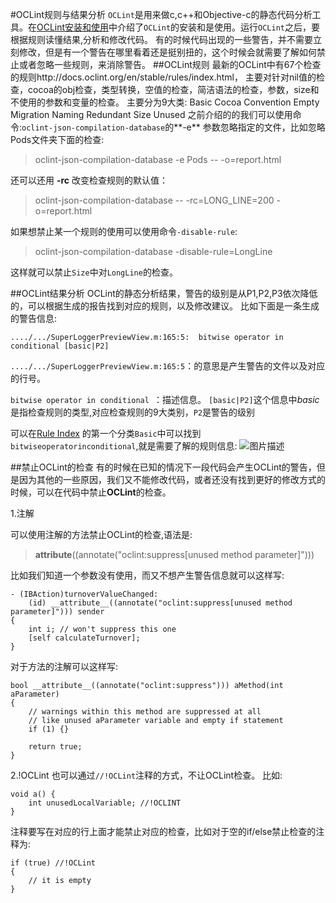 #OCLint规则与结果分析
`OCLint`是用来做c,c++和Objective-c的静态代码分析工具。在[OCLint安装和使用](https://segmentfault.com/a/1190000005150573)中介绍了`OCLint`的安装和是使用。运行`OCLint`之后，要根据规则读懂结果,分析和修改代码。
有的时候代码出现的一些警告，并不需要立刻修改，但是有一个警告在哪里看着还是挺别扭的，这个时候会就需要了解如何禁止或者忽略一些规则，来消除警告。
##OCLint规则
最新的OCLint中有67个检查的规则http://docs.oclint.org/en/stable/rules/index.html，
主要对针对nil值的检查，cocoa的obj检查，类型转换，空值的检查，简洁语法的检查，参数，size和不使用的参数和变量的检查。
主要分为9大类:
    Basic
    Cocoa
    Convention
    Empty
    Migration
    Naming
    Redundant
    Size
    Unused
之前介绍的的我们可以使用命令:`oclint-json-compilation-database`的**-e** 参数忽略指定的文件，比如忽略Pods文件夹下面的检查:
>oclint-json-compilation-database -e Pods -- -o=report.html

还可以还用 **-rc** 改变检查规则的默认值：
>oclint-json-compilation-database  -- -rc=LONG_LINE=200 -o=report.html

如果想禁止某一个规则的使用可以使用命令`-disable-rule`:
>oclint-json-compilation-database -disable-rule=LongLine

这样就可以禁止`Size`中对`LongLine`的检查。

##OCLint结果分析
OCLint的静态分析结果，警告的级别是从P1,P2,P3依次降低的，可以根据生成的报告找到对应的规则，以及修改建议。
比如下面是一条生成的警告信息:
```
..../.../SuperLoggerPreviewView.m:165:5:  bitwise operator in conditional [basic|P2] 
```
`..../.../SuperLoggerPreviewView.m:165:5`：的意思是产生警告的文件以及对应的行号。

`bitwise operator in conditional `：描述信息。
` [basic|P2] `这个信息中*basic*是指检查规则的类型,对应检查规则的9大类别，`P2`是警告的级别

可以在[Rule Index](http://oclint-docs.readthedocs.io/en/latest/rules/) 的第一个分类`Basic`中可以找到`bitwiseoperatorinconditional`,就是需要了解的规则信息:
![图片描述][1]

##禁止OCLint的检查
有的时候在已知的情况下一段代码会产生OCLint的警告，但是因为其他的一些原因，我们又不能修改代码，或者还没有找到更好的修改方式的时候，可以在代码中禁止**OCLint**的检查。

1.注解

可以使用注解的方法禁止OCLint的检查,语法是:

>__attribute__((annotate("oclint:suppress[unused method parameter]")))

比如我们知道一个参数没有使用，而又不想产生警告信息就可以这样写:
```
- (IBAction)turnoverValueChanged:
    (id) __attribute__((annotate("oclint:suppress[unused method parameter]"))) sender
{
    int i; // won't suppress this one
    [self calculateTurnover];
}
```
对于方法的注解可以这样写:
```
bool __attribute__((annotate("oclint:suppress"))) aMethod(int aParameter)
{
    // warnings within this method are suppressed at all
    // like unused aParameter variable and empty if statement
    if (1) {}

    return true;
}
```

2.!OCLint
也可以通过`//!OCLint`注释的方式，不让OCLint检查。
比如:
```
void a() {
    int unusedLocalVariable; //!OCLINT
}
```
注释要写在对应的行上面才能禁止对应的检查，比如对于空的if/else禁止检查的注释为:
```
if (true) //!OCLint 
{
    // it is empty
}
```


  [1]: /img/bVvNgH


